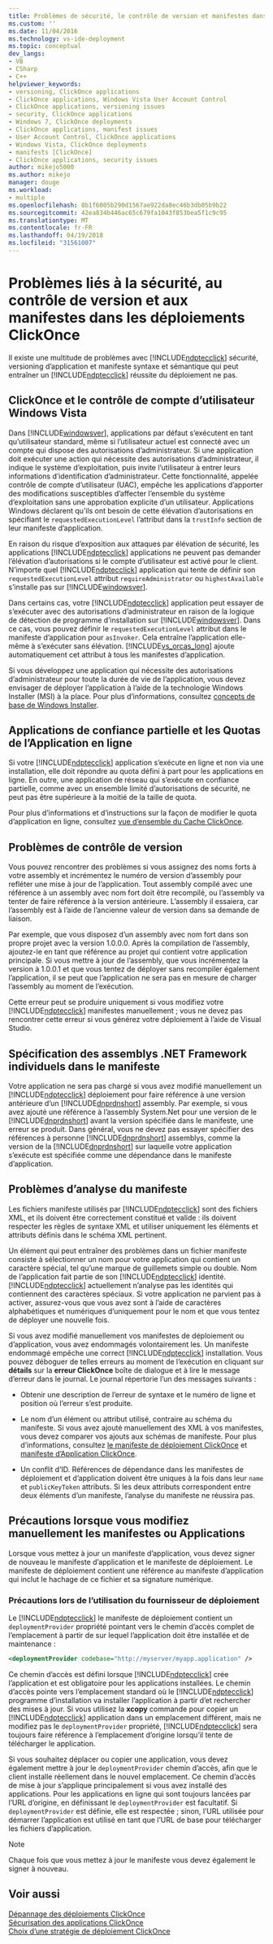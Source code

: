 ```yaml
---
title: Problèmes de sécurité, le contrôle de version et manifestes dans les déploiements ClickOnce | Documents Microsoft
ms.custom: ''
ms.date: 11/04/2016
ms.technology: vs-ide-deployment
ms.topic: conceptual
dev_langs:
- VB
- CSharp
- C++
helpviewer_keywords:
- versioning, ClickOnce applications
- ClickOnce applications, Windows Vista User Account Control
- ClickOnce applications, versioning issues
- security, ClickOnce applications
- Windows 7, ClickOnce deployments
- ClickOnce applications, manifest issues
- User Account Control, ClickOnce applications
- Windows Vista, ClickOnce deployments
- manifests [ClickOnce]
- ClickOnce applications, security issues
author: mikejo5000
ms.author: mikejo
manager: douge
ms.workload:
- multiple
ms.openlocfilehash: 8b1f6005b290d1567ae922da8ec46b3db05b9b22
ms.sourcegitcommit: 42ea834b446ac65c679fa1043f853bea5f1c9c95
ms.translationtype: MT
ms.contentlocale: fr-FR
ms.lasthandoff: 04/19/2018
ms.locfileid: "31561007"
---
```

# <a name="security-versioning-and-manifest-issues-in-clickonce-deployments"></a>Problèmes liés à la sécurité, au contrôle de version et aux manifestes dans les déploiements ClickOnce

Il existe une multitude de problèmes avec [!INCLUDE[ndptecclick](../deployment/includes/ndptecclick_md.md)] sécurité, versioning d’application et manifeste syntaxe et sémantique qui peut entraîner un [!INCLUDE[ndptecclick](../deployment/includes/ndptecclick_md.md)] réussite du déploiement ne pas.

## <a name="clickonce-and-windows-vista-user-account-control"></a>ClickOnce et le contrôle de compte d’utilisateur Windows Vista

Dans [!INCLUDE[windowsver](../deployment/includes/windowsver_md.md)], applications par défaut s’exécutent en tant qu’utilisateur standard, même si l’utilisateur actuel est connecté avec un compte qui dispose des autorisations d’administrateur. Si une application doit exécuter une action qui nécessite des autorisations d’administrateur, il indique le système d’exploitation, puis invite l’utilisateur à entrer leurs informations d’identification d’administrateur. Cette fonctionnalité, appelée contrôle de compte d’utilisateur (UAC), empêche les applications d’apporter des modifications susceptibles d’affecter l’ensemble du système d’exploitation sans une approbation explicite d’un utilisateur. Applications Windows déclarent qu’ils ont besoin de cette élévation d’autorisations en spécifiant le `requestedExecutionLevel` l’attribut dans la `trustInfo` section de leur manifeste d’application.

En raison du risque d’exposition aux attaques par élévation de sécurité, les applications [!INCLUDE[ndptecclick](../deployment/includes/ndptecclick_md.md)] applications ne peuvent pas demander l’élévation d’autorisations si le compte d’utilisateur est activé pour le client. N’importe quel [!INCLUDE[ndptecclick](../deployment/includes/ndptecclick_md.md)] application qui tente de définir son `requestedExecutionLevel` attribut `requireAdministrator` ou `highestAvailable` s’installe pas sur [!INCLUDE[windowsver](../deployment/includes/windowsver_md.md)].

Dans certains cas, votre [!INCLUDE[ndptecclick](../deployment/includes/ndptecclick_md.md)] application peut essayer de s’exécuter avec des autorisations d’administrateur en raison de la logique de détection de programme d’installation sur [!INCLUDE[windowsver](../deployment/includes/windowsver_md.md)]. Dans ce cas, vous pouvez définir le `requestedExecutionLevel` attribut dans le manifeste d’application pour `asInvoker`. Cela entraîne l’application elle-même à s’exécuter sans élévation. [!INCLUDE[vs_orcas_long](../debugger/includes/vs_orcas_long_md.md)] ajoute automatiquement cet attribut à tous les manifestes d’application.

Si vous développez une application qui nécessite des autorisations d’administrateur pour toute la durée de vie de l’application, vous devez envisager de déployer l’application à l’aide de la technologie Windows Installer (MSI) à la place. Pour plus d’informations, consultez [concepts de base de Windows Installer](../extensibility/internals/windows-installer-basics.md).

## <a name="online-application-quotas-and-partial-trust-applications"></a>Applications de confiance partielle et les Quotas de l’Application en ligne

Si votre [!INCLUDE[ndptecclick](../deployment/includes/ndptecclick_md.md)] application s’exécute en ligne et non via une installation, elle doit répondre au quota défini à part pour les applications en ligne. En outre, une application de réseau qui s’exécute en confiance partielle, comme avec un ensemble limité d’autorisations de sécurité, ne peut pas être supérieure à la moitié de la taille de quota.

Pour plus d’informations et d’instructions sur la façon de modifier le quota d’application en ligne, consultez [vue d’ensemble du Cache ClickOnce](../deployment/clickonce-cache-overview.md).

## <a name="versioning-issues"></a>Problèmes de contrôle de version

Vous pouvez rencontrer des problèmes si vous assignez des noms forts à votre assembly et incrémentez le numéro de version d’assembly pour refléter une mise à jour de l’application. Tout assembly compilé avec une référence à un assembly avec nom fort doit être recompilé, ou l’assembly va tenter de faire référence à la version antérieure. L’assembly il essaiera, car l’assembly est à l’aide de l’ancienne valeur de version dans sa demande de liaison.

Par exemple, que vous disposez d’un assembly avec nom fort dans son propre projet avec la version 1.0.0.0. Après la compilation de l’assembly, ajoutez-le en tant que référence au projet qui contient votre application principale. Si vous mettre à jour de l’assembly, que vous incrémentez la version à 1.0.0.1 et que vous tentez de déployer sans recompiler également l’application, il se peut que l’application ne sera pas en mesure de charger l’assembly au moment de l’exécution.

Cette erreur peut se produire uniquement si vous modifiez votre [!INCLUDE[ndptecclick](../deployment/includes/ndptecclick_md.md)] manifestes manuellement ; vous ne devez pas rencontrer cette erreur si vous générez votre déploiement à l’aide de Visual Studio.

## <a name="specifying-individual-net-framework-assemblies-in-the-manifest"></a>Spécification des assemblys .NET Framework individuels dans le manifeste

Votre application ne sera pas chargé si vous avez modifié manuellement un [!INCLUDE[ndptecclick](../deployment/includes/ndptecclick_md.md)] déploiement pour faire référence à une version antérieure d’un [!INCLUDE[dnprdnshort](../code-quality/includes/dnprdnshort_md.md)] assembly. Par exemple, si vous avez ajouté une référence à l’assembly System.Net pour une version de le [!INCLUDE[dnprdnshort](../code-quality/includes/dnprdnshort_md.md)] avant la version spécifiée dans le manifeste, une erreur se produit. Dans général, vous ne devez pas essayer spécifier des références à personne [!INCLUDE[dnprdnshort](../code-quality/includes/dnprdnshort_md.md)] assemblys, comme la version de la [!INCLUDE[dnprdnshort](../code-quality/includes/dnprdnshort_md.md)] sur laquelle votre application s’exécute est spécifiée comme une dépendance dans le manifeste d’application.

## <a name="manifest-parsing-issues"></a>Problèmes d’analyse du manifeste

Les fichiers manifeste utilisés par [!INCLUDE[ndptecclick](../deployment/includes/ndptecclick_md.md)] sont des fichiers XML, et ils doivent être correctement constitué et valide : ils doivent respecter les règles de syntaxe XML et utiliser uniquement les éléments et attributs définis dans le schéma XML pertinent.

Un élément qui peut entraîner des problèmes dans un fichier manifeste consiste à sélectionner un nom pour votre application qui contient un caractère spécial, tel qu’une marque de guillemets simple ou double. Nom de l’application fait partie de son [!INCLUDE[ndptecclick](../deployment/includes/ndptecclick_md.md)] identité. [!INCLUDE[ndptecclick](../deployment/includes/ndptecclick_md.md)] actuellement n’analyse pas les identités qui contiennent des caractères spéciaux. Si votre application ne parvient pas à activer, assurez-vous que vous avez sont à l’aide de caractères alphabétiques et numériques d’uniquement pour le nom et que vous tentez de déployer une nouvelle fois.

Si vous avez modifié manuellement vos manifestes de déploiement ou d’application, vous avez endommagés volontairement les. Un manifeste endommagé empêche une correct [!INCLUDE[ndptecclick](../deployment/includes/ndptecclick_md.md)] installation. Vous pouvez déboguer de telles erreurs au moment de l’exécution en cliquant sur **détails** sur la **erreur ClickOnce** boîte de dialogue et à lire le message d’erreur dans le journal. Le journal répertorie l’un des messages suivants :

- Obtenir une description de l’erreur de syntaxe et le numéro de ligne et position où l’erreur s’est produite.

- Le nom d’un élément ou attribut utilisé, contraire au schéma du manifeste. Si vous avez ajouté manuellement des XML à vos manifestes, vous devez comparer vos ajouts aux schémas de manifeste. Pour plus d’informations, consultez [le manifeste de déploiement ClickOnce](../deployment/clickonce-deployment-manifest.md) et [manifeste d’Application ClickOnce](../deployment/clickonce-application-manifest.md).

- Un conflit d’ID. Références de dépendance dans les manifestes de déploiement et d’application doivent être uniques à la fois dans leur `name` et `publicKeyToken` attributs. Si les deux attributs correspondent entre deux éléments d’un manifeste, l’analyse du manifeste ne réussira pas.

## <a name="precautions-when-manually-changing-manifests-or-applications"></a>Précautions lorsque vous modifiez manuellement les manifestes ou Applications

Lorsque vous mettez à jour un manifeste d’application, vous devez signer de nouveau le manifeste d’application et le manifeste de déploiement. Le manifeste de déploiement contient une référence au manifeste d’application qui inclut le hachage de ce fichier et sa signature numérique.

### <a name="precautions-with-deployment-provider-usage"></a>Précautions lors de l’utilisation du fournisseur de déploiement

Le [!INCLUDE[ndptecclick](../deployment/includes/ndptecclick_md.md)] le manifeste de déploiement contient un `deploymentProvider` propriété pointant vers le chemin d’accès complet de l’emplacement à partir de sur lequel l’application doit être installée et de maintenance :

```xml
<deploymentProvider codebase="http://myserver/myapp.application" />
```

Ce chemin d’accès est défini lorsque [!INCLUDE[ndptecclick](../deployment/includes/ndptecclick_md.md)] crée l’application et est obligatoire pour les applications installées. Le chemin d’accès pointe vers l’emplacement standard où le [!INCLUDE[ndptecclick](../deployment/includes/ndptecclick_md.md)] programme d’installation va installer l’application à partir d’et rechercher des mises à jour. Si vous utilisez la **xcopy** commande pour copier un [!INCLUDE[ndptecclick](../deployment/includes/ndptecclick_md.md)] application dans un emplacement différent, mais ne modifiez pas le `deploymentProvider` propriété, [!INCLUDE[ndptecclick](../deployment/includes/ndptecclick_md.md)] sera toujours faire référence à l’emplacement d’origine lorsqu’il tente de télécharger le application.

Si vous souhaitez déplacer ou copier une application, vous devez également mettre à jour le `deploymentProvider` chemin d’accès, afin que le client installe réellement dans le nouvel emplacement. Ce chemin d’accès de mise à jour s’applique principalement si vous avez installé des applications. Pour les applications en ligne qui sont toujours lancées par l’URL d’origine, en définissant le `deploymentProvider` est facultatif. Si `deploymentProvider` est définie, elle est respectée ; sinon, l’URL utilisée pour démarrer l’application est utilisé en tant que l’URL de base pour télécharger les fichiers d’application.

> [!NOTE]
> Chaque fois que vous mettez à jour le manifeste vous devez également le signer à nouveau.

## <a name="see-also"></a>Voir aussi

[Dépannage des déploiements ClickOnce](../deployment/troubleshooting-clickonce-deployments.md)  
[Sécurisation des applications ClickOnce](../deployment/securing-clickonce-applications.md)  
[Choix d’une stratégie de déploiement ClickOnce](../deployment/choosing-a-clickonce-deployment-strategy.md)